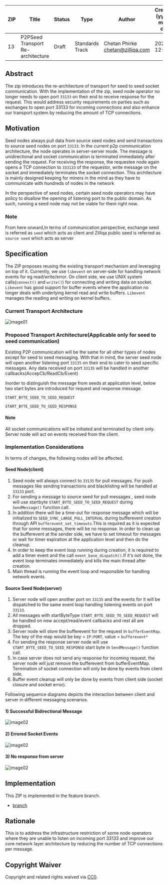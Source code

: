 | ZIP | Title | Status| Type | Author | Created (yyyy-mm-dd) | Updated (yyyy-mm-dd)
|--|--|--|--| -- | -- | -- |
| 13  | P2PSeed Transport Re-architecture | Draft | Standards Track  | Chetan Phirke <chetan@zilliqa.com> | 2020-12-10 | 2020-12-10


## Abstract
The zip introduces the re-architecture of transport for seed to seed socket communication. With the implementation of the zip, seed node operator no longer needs to open port `33133` on their end to receive response for the request. This would address security requirements on parties such as exchanges to open port 33133 for incoming connections and also enhance our transport system by reducing the amount of TCP connections.

## Motivation
Seed nodes always pull data from source seed nodes and send transactions to source seed nodes on port `33133`. In the current p2p communication architecture, the node operates in server-server mode. The message is unidirectional and socket communication is terminated immediately after sending the request. For receiving the response, the requestee node again opens a TCP connection to `333133` of the requestor, write message on the socket and immediately terminates the socket connection. This architecture is mainly designed keeping for miners in the mind as they have to communicate with hundreds of nodes in the network

In the perspective of seed nodes, certain seed node operators may have policy to disallow the opening of listening port to the public domain. As such, running a seed node may not be viable for them right now.

### Note
From here onward,In terms of communication perspective, exchange seed is referred as `seed` which acts as client and Zilliqa public seed is referred as `source seed` which acts as server

## Specification

The ZIP proposes reusing the existing transport mechanism and leveraging on top of it. Currently, we use `libevent` on server-side for handling network events for eg read/write/error. On client side, we use UNIX system calls(`connect()` and `write()`) for connecting and writing data on socket. `Libevent` has good support for buffer events where the application no longer deals with underlying kernel read and write buffers. `Libevent` manages the reading and writing on kernel buffers.

### Current Transport Architecture
![image01](../assets/zip-13/P2PSeedComm_Existing_Transport_Architecture.png)


### Proposed Transport Architecture(Applicable only for seed to seed communication)

Existing P2P communication will be the same for all other types of nodes except for seed to seed messaging. With that in mind, the server seed node will open another listening port `33135` on their end to cater to seed specific messages. Any data received on port `33135` will be handled in another callbacks(AccepCb/ReadCb/Event)

Inorder to distinguish the message from seeds at application level, below two start bytes are introduced for request and response message.

`START_BYTE_SEED_TO_SEED_REQUEST`

`START_BYTE_SEED_TO_SEED_RESPONSE`

#### Note
All socket communications will be initiated and terminated by client only. Server node will act on events received from the client.

### Implementation Considerations

In terms of changes, the following nodes will be affected.

#### Seed Node(client)
1) Seed node will always connect to `33135` for pull messages. For push messages like sending transactions and blacklisting will be handled at `33133` port.
2) For sending a message to source seed for pull messages , seed node will use startbyte `START_BYTE_SEED_TO_SEED_REQUEST` during `SendMessage()` function call.
3) In addition there will be a time-out for response message which will be initialized to `SEED_SYNC_LARGE_PULL_INTERVAL` during bufferevent creation through API `bufferevent_set_timeouts`.This is required as it is expected that for some messages, there will be no response. In order to clean up the bufferevent at the sender side, we have to set timeout for messages or wait for timer expiration at the application level and then do the cleanup.
4) In order to keep the event loop running during creation, it is required to add a timer event and the call `event_base_dispatch()`.If it's not done, the event loop terminates immediately and kills the main thread after creation.
5) Main thread is running the event loop and responsible for handling network events.

#### Source Seed Node(server)
1) Server node will open another port on `33135` and the events for it will be dispatched to the same event loop handling listening events on port `33133`.
2) All messages with startByteType  `START_BYTE_SEED_TO_SEED_REQUEST` will be handled on new accept/read/event callbacks and rest all are dropped.
3) Server node will store the bufferevent for the request in `bufferEventMap`. The key of the map would be key = `IP:PORT`, value = `bufferevent*`
4) For sending the response server node will use `START_BYTE_SEED_TO_SEED_RESPONSE` start byte in `SendMessage()` function call.
4) In case server does not send any response for incoming request, the server node will just remove the bufferevent from bufferEventMap. Termination of socket connection will only be done by events from client side.
6) Buffer event cleanup will only be done by events from client side (socket closure and socket error).

Following sequence diagrams depicts the interaction between client and server in different messaging scenarios.

#### 1) Successful Bidirectional Message
![image02](../assets/zip-13/P2PSeedComm_Successful_Scenario.png)


#### 2) Errored Socket Events

![image02](../assets/zip-13/P2PSeedComm_Error_Scenario.png)

#### 3) No response from server
![image02](../assets/zip-13/P2PSeedComm_No_Response_From_Server_Scenario.png)


## Implementation
This ZIP is implemented in the feature branch.
- [branch](https://github.com/Zilliqa/Zilliqa/tree/feature/p2pseed-network-layer-enhancement)

## Rationale
This is to address the infrastructure restriction of some node operators where they are unable to listen on incoming port 33133 and improve our core network layer architecture by reducing the number of TCP connections per message.


## Copyright Waiver 
Copyright and related rights waived via [CC0](https://creativecommons.org/publicdomain/zero/1.0/).
